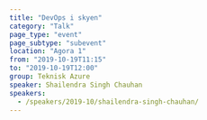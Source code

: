```yaml
---
title: "DevOps i skyen"
category: "Talk"
page_type: "event"
page_subtype: "subevent"
location: "Agora 1"
from: "2019-10-19T11:15"
to: "2019-10-19T12:00"
group: Teknisk Azure
speaker: Shailendra Singh Chauhan
speakers:
  - /speakers/2019-10/shailendra-singh-chauhan/
---
```


